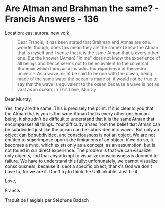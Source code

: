 # Are Atman and Brahman the same? - Francis Answers - 136

Location: east aurora, new york

>Dear Francis, It has been stated that Brahman and Atman are one. I wonder though, does this mean they are the same? I know the Atman that is myself and I sense that it is the same Atman that is every other one. But the knower (Atman) "in me" does not know the experience of all beings and hence seems not to be equivalent to the universal Brahman which I presume includes the experience of the entire universe. As a wave might be said to be one with the ocean, being made of the same water the ocean is made of, it would not be true to say that the wave is equivalent to the ocean because a wave is not as vast as an ocean. In This Love, Murray

Dear Murray,

Yes, they are the same. This is precisely the point. If it is clear to you that the Atman that is you is the same Atman that is every other one human being, it shouldn't be difficult to understand that it is the same Atman that encompasses all things. Your difficulty arises from the belief that Atman can be subdivided just like the ocean can be subdivided into waves. But only an object can be subdivided, and consciousness is not an object. We are not entitled to superimpose upon it the limitations of an object. If we do so, it becomes a mind, which exists only as a concept, as an assumption, but is not found in our direct experience. The problem is that we can visualize only objects, and that any attempt to visualize consciousness is doomed to failure. We have to understand this fully: unfortunately, we cannot visualize consciousness, because it is not a specific object; thank's God we don't have to, for we are it. Don't try to think the Unthinkable. Just be it.

Love,

Francis

Traduit de l'anglais par Stéphane Badach

